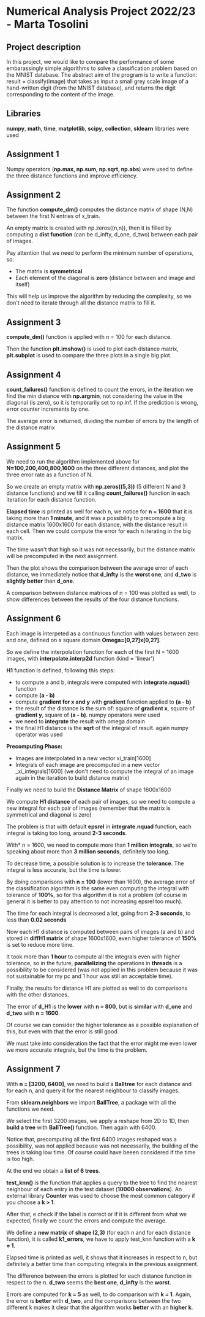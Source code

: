 # Numerical Analysis Project 2022/23 - Marta Tosolini

## Project description

In this project, we would like to compare the performance of some embarassingly simple algorithms to solve a classification problem based on the MNIST database.
The abstract aim of the program is to write a function:
result = classify(image)
that takes as input a small grey scale image of a hand-written digit (from the MNIST database), and returns the digit corresponding to the content of the image.

## Libraries

**numpy**, **math**, **time**, **matplotlib**, **scipy**, **collection**, **sklearn** libraries were used


## Assignment 1

Numpy operators (**np.max, np.sum, np.sqrt, np.abs**) were used to define the three distance functions and improve efficiency.

## Assignment 2

The function **compute_dm()** computes the distance matrix of shape (N,N) between the first N entries of x_train.

An empty matrix is created with np.zeros((n,n)), then it is filled by computing a **dist function** (can be d_infty, d_one, d_two) between each pair of images. 

Pay attention that we need to perform the minimum number of operations, so:
- The matrix is **symmetrical**
- Each element of the diagonal is **zero** (distance between and image and itself)

This will help us improve the algorithm by reducing the complexity, so we don't need to iterate through all the distance matrix to fill it.

## Assignment 3

**compute_dm()** function is applied with n = 100 for each distance. 

Then the function **plt.imshow()** is used to plot each distance matrix, **plt.subplot** is used to compare the three plots in a single big plot.

## Assignment 4

**count_failures()** function is defined to count the errors, in the iteration we find the min distance with **np.argmin**, not considering the value in the diagonal (is zero), so it is temporarily set to np.inf. If the prediction is wrong, error counter increments by one.

The average error is returned, dividing the number of errors by the length of the distance matrix


## Assignment 5

We need to run the algorithm implemented above for **N=100,200,400,800,1600** on the three different distances, and plot the three error rate as a function of N.

So we create an empty matrix with **np.zeros((5,3))** (5 different N and 3 distance functions) and we fill it calling **count_failures()** function in each iteration for each distance function. 

**Elapsed time** is printed as well for each n, we notice for **n = 1600** that it is taking more than **1 minute**, and it was a possibility to precompute a big distance matrix 1600x1600 for each distance, with the distance result in each cell. Then we could compute the error for each n iterating in the big matrix.

The time wasn't that high so it was not necessarily, but the distance matrix will be precomputed in the next assignment.

Then the plot shows the comparison between the average error of each distance, we immediately notice that **d_infty** is the **worst one**, and **d_two** is **slightly better** than **d_one**.

A comparison between distance matrices of n = 100 was plotted as well, to show differences between the results of the four distance functions.

## Assignment 6

Each image is interpeted as a continuous function with values between zero and one, defined on a square domain **Omega=[0,27]x[0,27]**.

So we define the interpolation function for each of the first N = 1600 images, with **interpolate.interp2d** function (kind = 'linear')

**H1** function is defined, following this steps: 
- to compute a and b, integrals were computed with **integrate.nquad()** function
- compute **(a - b)**
- compute **gradient for x and y** with **gradient** function applied to **(a - b)**
- the result of the distance is the sum of: square of **gradient x**, square of **gradient y**, square of **(a - b)**. numpy operators were used
- we need to **integrate** the result with omega domain
- the final H1 distance is the **sqrt** of the integral of result. again numpy operator was used

**Precomputing Phase:**
- Images are interpolated in a new vector xi_train[1600]
- Integrals of each image are precomputed in a new vector _xi_integrals[1600] (we don't need to compute the integral of an image again in the iteration to build distance matrix)

Finally we need to build the **Distance Matrix** of shape 1600x1600

We compute **H1 distance** of each pair of images, so we need to compute a new integral for each pair of images (remember that the matrix is symmetrical and diagonal is zero)

The problem is that with default **epsrel** in **integrate.nquad** function, each integral is taking too long, around **2-3 seconds**.

With* n = 1600, we need to compute more than **1 million integrals**, so we're speaking about more than **3 million seconds**, definitely too long.

To decrease time, a possible solution is to increase the **tolerance**. The integral is less accurate, but the time is lower.

By doing comparisons with **n = 100** (lower than 1600), the average error of the classification algorithm is the same even computing the integral with tolerance of **100%**, so for this algorithm it is not a problem (of course in general it is better to pay attention to not increasing epsrel too much). 

The time for each integral is decreased a lot, going from **2-3 seconds**, to less than **0.02 seconds**

Now each H1 distance is computed between pairs of images (a and b) and stored in **diffH1 matrix** of shape 1600x1600, even higher tolerance of **150%** is set to reduce more time.

It took more than **1 hour** to compute all the integrals even with higher tolerance, so in the future, **parallelizing** the operations in **threads** is a possibility to be considered (was not applied in this problem because it was not sustainable for my pc and 1 hour was still an acceptable time).

Finally, the results for distance H1 are plotted as well to do comparisons with the other distances. 

The error of **d_H1** is the **lower** with **n = 800**, but is **similar** with **d_one** and **d_two** with **n = 1600**. 

Of course we can consider the higher tolerance as a possible explanation of this, but even with that the error is still good. 

We must take into consideration the fact that the error might me even lower we more accurate integrals, but the time is the problem.

## Assignment 7

With **n = [3200, 6400]**, we need to build a **Balltree** for each distance and for each n, and query it for the nearest neighbour to classify images.

From **sklearn.neighbors** we import **BallTree**, a package with all the functions we need.

We select the first 3200 images, we apply a reshape from 2D to 1D, then **build a tree** with **BallTree()** function. Then again with 6400.

Notice that, precomputing all the first 6400 images reshaped was a possibility, was not applied because was not necessarily, the building of the trees is taking low time. Of course could have beeen considered if the time is too high.

At the end we obtain a **list of 6 trees**.

**test_knn()** is the function that applies a query to the tree to find the nearest neighbour of each entry in the test dataset (**10000 observations**). An external library **Counter** was used to choose the most common category if you choose a **k > 1**. 

After that, e check if the label is correct or if it is different from what we expected, finally we count the errors and compute the average.

We define a **new matrix** of **shape (2,3)** (for each n and for each distance function), it is called **k1_errors**, we have to apply test_knn function with a **k = 1**. 

Elapsed time is printed as well, it shows that it increases in respect to n, but definitely a better time than computing integrals in the previous assignment. 

The difference between the errors is plotted for each distance function in respect to the n. **d_two** seems the **best one**, **d_infty** is the **worst**.

Errors are computed for **k = 5** as well, to do comparison with **k = 1**. Again, the error is **better** with **d_two**, and the comparisons between the two different k makes it clear that the algorithm works **better** with an **higher k**.





